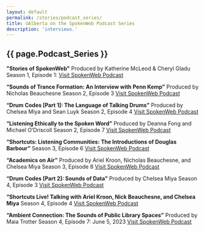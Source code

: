 ```yaml
---
layout: default
permalink: /stories/podcast_series/
title: UAlberta on the SpokenWeb Podcast Series
description: 'interviews.'
---
```


<h2 class='page-title'>{{ page.Podcast_Series }}</h2>



**"Stories of SpokenWeb"** 
Produced by Katherine McLeod & Cheryl Gladu
Season 1, Episode 1: 
[Visit SpokenWeb Podcast](https://spokenweb.ca/podcast/episodes/stories-of-spokenweb/)

**“Sounds of Trance Formation: An Interview with Penn Kemp”**
Produced by Nicholas Beauchesne
Season 2, Episode 3
[Visit SpokenWeb Podcast](https://spokenweb.ca/podcast/episodes/sounds-of-trance-formation-an-interview-with-penn-kemp/)

**“Drum Codes [Part 1]: The Language of Talking Drums”**
Produced by Chelsea Miya and Sean Luyk
Season 2, Episode 4
[Visit SpokenWeb Podcast](https://spokenweb.ca/podcast/episodes/drum-codes-pt-1-the-language-of-talking-drums/)

**“Listening Ethically to the Spoken Word”**
Produced by Deanna Fong and Michael O’Driscoll
Season 2, Episode 7
[Visit SpokenWeb Podcast](https://spokenweb.ca/podcast/episodes/listening-ethically-to-the-spoken-word/)

**“Shortcuts: Listening Communities: The Introductions of Douglas Barbour”**
Season 3, Episode 6
[Visit SpokenWeb Podcast](https://spokenweb.ca/podcast/episodes/listening-communities-the-introductions-of-douglas-barbour/)

**“Academics on Air”**
Produced by Ariel Kroon, Nicholas Beauchesne, and Chelsea Miya
Season 3, Episode 8
[Visit SpokenWeb Podcast](https://spokenweb.ca/podcast/episodes/academics-on-air/)

**“Drum Codes [Part 2]: Sounds of Data”**
Produced by Chelsea Miya
Season 4, Episode 3
[Visit SpokenWeb Podcast](https://spokenweb.ca/podcast/episodes/drum-codes-part-2-sounds-of-data/)

**“Shortcuts Live! Talking with Ariel Kroon, Nick Beauchesne, and Chelsea Miya**
Season 4, Episode 4
[Visit SpokenWeb Podcast](https://spokenweb.ca/podcast/episodes/shortcuts-live-talking-with-ariel-kroon-nick-beauchesne-and-chelsea-miya/)

**“Ambient Connection: The Sounds of Public Library Spaces”**
Produced by Maia Trotter
Season 4, Episode 7: June 5, 2023
[Visit SpokenWeb Podcast](https://spokenweb.ca/podcast/episodes/ambient-connection-the-sounds-of-public-library-spaces/)







